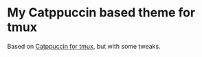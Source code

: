 # My Catppuccin based theme for tmux

Based on [Catppuccin for tmux](https://github.com/catppuccin/tmux), but
with some tweaks.
